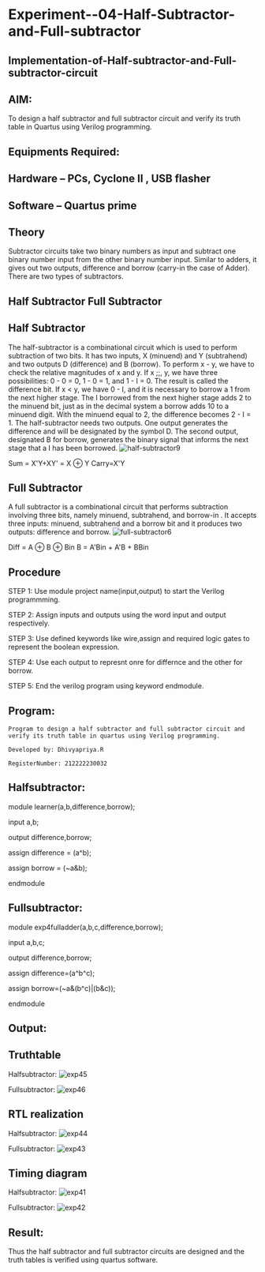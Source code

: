 # Experiment--04-Half-Subtractor-and-Full-subtractor
## Implementation-of-Half-subtractor-and-Full-subtractor-circuit
## AIM:
To design a half subtractor and full subtractor circuit and verify its truth table in Quartus using Verilog programming.

## Equipments Required:
## Hardware – PCs, Cyclone II , USB flasher
## Software – Quartus prime
## Theory
Subtractor circuits take two binary numbers as input and subtract one binary number input from the other binary number input. Similar to adders, it gives out two outputs, difference and borrow (carry-in the case of Adder). There are two types of subtractors.

## Half Subtractor Full Subtractor
## Half Subtractor
The half-subtractor is a combinational circuit which is used to perform subtraction of two bits. It has two inputs, X (minuend) and Y (subtrahend) and two outputs D (difference) and B (borrow). To perform x - y, we have to check the relative magnitudes of x and y. If x ;;, y, we have three possibilities: 0 - 0 = 0, 1 - 0 = 1, and 1 - I = 0. The result is called the difference bit. If x < y, we have 0 - I, and it is necessary to borrow a 1 from the next higher stage. The I borrowed from the next higher stage adds 2 to the minuend bit, just as in the decimal system a borrow adds 10 to a minuend digit. With the minuend equal to 2, the difference becomes 2 - I = 1. The half-subtractor needs two outputs. One output generates the difference and will be designated by the symbol D. The second output, designated B for borrow, generates the binary signal that informs the next stage that a I has been borrowed.
![half-subtractor9](https://user-images.githubusercontent.com/36288975/166112538-58c3bc7c-ee5d-4e6a-ac8d-8e8328efe27a.png)


Sum = X'Y+XY' = X ⊕ Y
Carry=X'Y

## Full Subtractor
A full subtractor is a combinational circuit that performs subtraction involving three bits, namely minuend, subtrahend, and borrow-in . It accepts three inputs: minuend, subtrahend and a borrow bit and it produces two outputs: difference and borrow. 
![full-subtractor6](https://user-images.githubusercontent.com/36288975/166112541-24c68359-3de8-4674-ae22-8272ffc385ed.png)


Diff = A ⊕ B ⊕ Bin B = A'Bin + A'B + BBin

## Procedure

STEP 1: Use module project name(input,output) to start the Verilog programmming.

STEP 2: Assign inputs and outputs using the word input and output respectively.

STEP 3: Use defined keywords like wire,assign and required logic gates to represent the boolean expression.

STEP 4: Use each output to represnt onre for differnce and the other for borrow.

STEP 5: End the verilog program using keyword endmodule.

 


## Program:
```
Program to design a half subtractor and full subtractor circuit and verify its truth table in quartus using Verilog programming.

Developed by: Dhivyapriya.R

RegisterNumber: 212222230032 

```
## Halfsubtractor:

module learner(a,b,difference,borrow);

input a,b;

output difference,borrow;

assign difference = (a^b);

assign borrow = (~a&b);

endmodule

## Fullsubtractor:

module exp4fulladder(a,b,c,difference,borrow);

input a,b,c;

output difference,borrow;

assign difference=(a^b^c);

assign borrow=(~a&(b^c)|(b&c));

endmodule

## Output:

## Truthtable

Halfsubtractor:
![exp45](https://github.com/dhivyapriyar/Experiment--03-Half-Subtractor-and-Full-subtractor/assets/119477552/209500d3-2760-482c-94c4-81c9c586dcd4)

Fullsubtractor:
![exp46](https://github.com/dhivyapriyar/Experiment--03-Half-Subtractor-and-Full-subtractor/assets/119477552/8511bcf6-c04d-43d2-a2a5-36bc079745dd)

##  RTL realization
Halfsubtractor:
![exp44](https://github.com/dhivyapriyar/Experiment--03-Half-Subtractor-and-Full-subtractor/assets/119477552/1cc1a497-df76-415c-b20b-63f9dda5ca12)


Fullsubtractor:
![exp43](https://github.com/dhivyapriyar/Experiment--03-Half-Subtractor-and-Full-subtractor/assets/119477552/4a073916-7b92-438d-acf3-7cb0ae95922b)


## Timing diagram 
Halfsubtractor:
![exp41](https://github.com/dhivyapriyar/Experiment--03-Half-Subtractor-and-Full-subtractor/assets/119477552/69a723a5-6ce7-4207-b873-2d6ede907790)

Fullsubtractor:
![exp42](https://github.com/dhivyapriyar/Experiment--03-Half-Subtractor-and-Full-subtractor/assets/119477552/c83c5fad-8cf5-4a2a-99b8-606575ead6f7)


## Result:
Thus the half subtractor and full subtractor circuits are designed and the truth tables is verified using quartus software.
